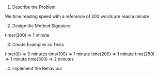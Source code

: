 1. Describe the Problem

We time reading speed with a reference of 200 words are read a minute

2. Design the Method Signature

timer(200) => 1 minute


3. Create Examples as Tests

timer(0) => 0 minutes
time(100) => 1 minute
time(200) => 1 minute
time(250) => 1 minute
time(300) => 2 minutes

4. Implement the Behaviour